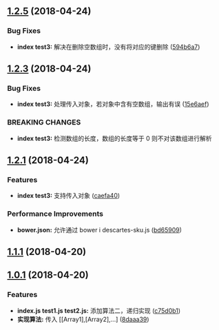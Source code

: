 <a name="1.2.5"></a>
## [1.2.5](https://github.com/vxhly/descartes-sku.js/compare/v1.2.3...v1.2.5) (2018-04-24)


### Bug Fixes

* **index test3:** 解决在删除空数组时，没有将对应的键删除 ([594b6a7](https://github.com/vxhly/descartes-sku.js/commit/594b6a7))



<a name="1.2.3"></a>
## [1.2.3](https://github.com/vxhly/descartes-sku.js/compare/v1.2.1...v1.2.3) (2018-04-24)


### Bug Fixes

* **index test3:** 处理传入对象，若对象中含有空数组，输出有误 ([15e6aef](https://github.com/vxhly/descartes-sku.js/commit/15e6aef))


### BREAKING CHANGES

* **index test3:** 检测数组的长度，数组的长度等于 0 则不对该数组进行解析



<a name="1.2.1"></a>
## [1.2.1](https://github.com/vxhly/descartes-sku.js/compare/v1.1.1...v1.2.1) (2018-04-24)


### Features

* **index test3:** 支持传入对象 ([caefa40](https://github.com/vxhly/descartes-sku.js/commit/caefa40))


### Performance Improvements

* **bower.json:** 允许通过 bower i descartes-sku.js ([bd65909](https://github.com/vxhly/descartes-sku.js/commit/bd65909))



<a name="1.1.1"></a>
## [1.1.1](https://github.com/vxhly/descartes-sku.js/compare/v1.0.1...v1.1.1) (2018-04-20)



<a name="1.0.1"></a>
## [1.0.1](https://github.com/vxhly/descartes-sku.js/compare/8daaa39...v1.0.1) (2018-04-20)


### Features

* **index.js test1.js test2.js:** 添加算法二，递归实现 ([c75d0b1](https://github.com/vxhly/descartes-sku.js/commit/c75d0b1))
* **实现算法:** 传入 [[Array1],[Array2],...] ([8daaa39](https://github.com/vxhly/descartes-sku.js/commit/8daaa39))



